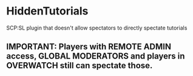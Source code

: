 # HiddenTutorials
SCP:SL plugin that doesn't allow spectators to directly spectate tutorials

## IMPORTANT: Players with REMOTE ADMIN access, GLOBAL MODERATORS and players in OVERWATCH still can spectate those. 
